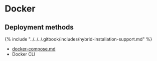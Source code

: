 # Docker

## Deployment methods

{% include "../../../.gitbook/includes/hybrid-installation-support.md" %}

* [docker-compose.md](docker-compose.md "mention")
* Docker CLI
